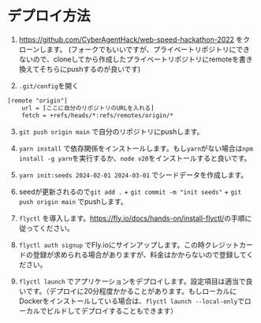 # デプロイ方法

1. <https://github.com/CyberAgentHack/web-speed-hackathon-2022> をクローンします。
(フォークでもいいですが、プライベートリポジトリにできないので、cloneしてから作成したプライベートリポジトリにremoteを書き換えてそちらにpushするのが良いです)

2. `.git/config`を開く

```txt
[remote "origin"]
	url = [ここに自分のリポジトリのURLを入れる]
	fetch = +refs/heads/*:refs/remotes/origin/*
```

3. `git push origin main` で自分のリポジトリにpushします。

4. `yarn install` で依存関係をインストールします。もし`yarn`がない場合は`npm install -g yarn`を実行するか、`node v20`をインストールすると良いです。

5. `yarn init:seeds 2024-02-01 2024-03-01` でシードデータを作成します。

6. seedが更新されるので`git add .` + `git commit -m "init seeds"` + `git push origin main` でpushします。

7. `flyctl` を導入します。<https://fly.io/docs/hands-on/install-flyctl/>の手順に従ってください。

8. `flyctl auth signup` でFly.ioにサインアップします。この時クレジットカードの登録が求められる場合がありますが、料金はかからないので登録してください。

9. `flyctl launch` でアプリケーションをデプロイします。設定項目は適当で良いです。（デプロイに20分程度かかることがあります。もしローカルにDockerをインストールしている場合は、`flyctl launch --local-only`でローカルでビルドしてデプロイすることもできます）
